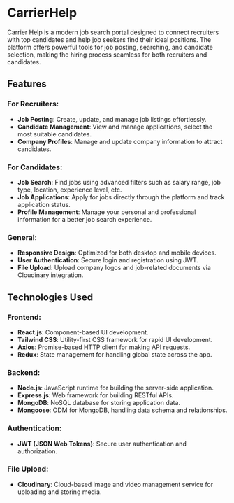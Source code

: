 # CarrierHelp

Carrier Help is a modern job search portal designed to connect recruiters with top candidates and help job seekers find their ideal positions. The platform offers powerful tools for job posting, searching, and candidate selection, making the hiring process seamless for both recruiters and candidates.


## Features

### For Recruiters:
- **Job Posting**: Create, update, and manage job listings effortlessly.
- **Candidate Management**: View and manage applications, select the most suitable candidates.
- **Company Profiles**: Manage and update company information to attract candidates.

### For Candidates:
- **Job Search**: Find jobs using advanced filters such as salary range, job type, location, experience level, etc.
- **Job Applications**: Apply for jobs directly through the platform and track application status.
- **Profile Management**: Manage your personal and professional information for a better job search experience.

### General:
- **Responsive Design**: Optimized for both desktop and mobile devices.
- **User Authentication**: Secure login and registration using JWT.
- **File Upload**: Upload company logos and job-related documents via Cloudinary integration.

## Technologies Used

### Frontend:
- **React.js**: Component-based UI development.
- **Tailwind CSS**: Utility-first CSS framework for rapid UI development.
- **Axios**: Promise-based HTTP client for making API requests.
- **Redux**: State management for handling global state across the app.

### Backend:
- **Node.js**: JavaScript runtime for building the server-side application.
- **Express.js**: Web framework for building RESTful APIs.
- **MongoDB**: NoSQL database for storing application data.
- **Mongoose**: ODM for MongoDB, handling data schema and relationships.

### Authentication:
- **JWT (JSON Web Tokens)**: Secure user authentication and authorization.

### File Upload:
- **Cloudinary**: Cloud-based image and video management service for uploading and storing media.


